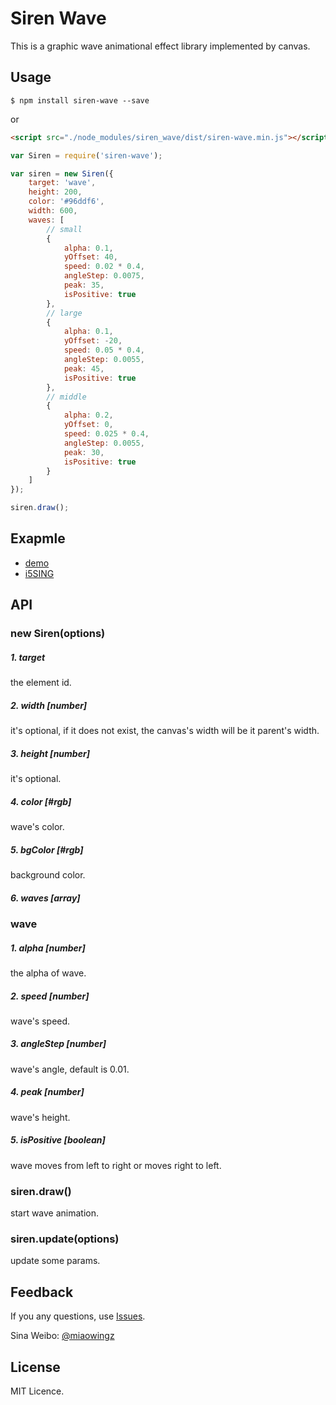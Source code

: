 # Siren Wave  
This is a graphic wave animational effect library implemented by canvas.

## Usage
```
$ npm install siren-wave --save
```
or
```html
<script src="./node_modules/siren_wave/dist/siren-wave.min.js"></script>
```

```javascript
var Siren = require('siren-wave');

var siren = new Siren({
    target: 'wave',
    height: 200,
    color: '#96ddf6',
    width: 600,
    waves: [
        // small
        {
            alpha: 0.1,
            yOffset: 40,
            speed: 0.02 * 0.4,
            angleStep: 0.0075,
            peak: 35,
            isPositive: true
        },
        // large
        {
            alpha: 0.1,
            yOffset: -20,
            speed: 0.05 * 0.4,
            angleStep: 0.0055,
            peak: 45,
            isPositive: true
        },
        // middle
        {
            alpha: 0.2,
            yOffset: 0,
            speed: 0.025 * 0.4,
            angleStep: 0.0055,
            peak: 30,
            isPositive: true
        }
    ]
});

siren.draw();
```
## Exapmle
* [demo](http://miaow.io/siren-wave/example/index.html) 
* [i5SING](http://i5sing.com) 

## API

### new Siren(options)
##### 1. target
the element id.

##### 2. width [number]
it's optional, if it does not exist, the canvas's width will be it parent's width.

##### 3. height [number]
it's optional.

##### 4. color [#rgb]
wave's color.

##### 5. bgColor [#rgb]
background color.

##### 6. waves [array]

### wave
##### 1. alpha [number]
the alpha of wave.

##### 2. speed [number]
wave's speed.

##### 3. angleStep [number]
wave's angle, default is 0.01.

##### 4. peak [number]
wave's height.

##### 5. isPositive [boolean]
wave moves from left to right or moves right to left.

### siren.draw()
start wave animation.

### siren.update(options)
update some params.

## Feedback
If you any questions, use [Issues](https://github.com/miaowing/siren-wave/issues).

Sina Weibo: [@miaowingz](http://weibo.com/zfeng217)

## License
MIT Licence.
